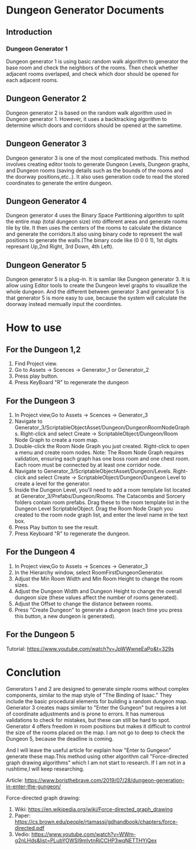 



# Dungeon Generator Documents 

## Introduction
### Dungeon Generator 1 

Dungeon generator 1 is using basic random walk algorithm to generator the base room and check the neighbors of the rooms. Then check whether adjacent rooms overlaped, and check which door should be opened for each adjacent rooms.

## Dungeon Generator 2 

Dungeon generator 2 is based on the random walk algorithm used in Dungeon generator 1. However, it uses a backtracking algorithm to determine which doors and corridors should be opened at the sametime.
## Dungeon Generator 3

Dungeon generator 3 is one of the most complicated methods. This method involves creating editor tools to generate Dungeon Levels, Dungeon graphs, and Dungeon rooms (saving details such as the bounds of the rooms and the doorway positions,etc..). It also uses generation code to read the stored coordinates to generate the entire dungeon.

## Dungeon Generator 4 

Dungeon generator 4 uses the Binary Space Partitioning algorithm to split the entire map (total dungeon size) into different areas and generate rooms tile by tile. It then uses the centers of the rooms to calculate the distance and generate the corridors.It also using binary code to represent the wall positions to generate the walls.(The binary code like (0 0 0 1), 1st digits represant Up,2nd Right, 3rd Down, 4th Left).

## Dungeon Generator 5 

Dungeon generator 5 is a plug-in. It is samliar like Dungeon generator 3. It is allow using Editor tools to create the Dungeon level graphs to visuallize the whole dungeon. And the different between generator 3 and generator 5 is that generator 5 is more easy to use, because the system will calculate the doorway instead  memually input the coordintes.

# How to use 

## For the Dungeon 1,2 

1. Find Project view.
2. Go to Assets -> Scences -> Generator_1 or Generatoir_2
3. Press play button. 
4. Press KeyBoard "R" to regenerate the dungeon


## For the Dungeon 3

1. In Project view,Go to Assets -> Scences -> Generator_3 
2. Navigate to Generator_3/ScriptableObjectAsset/Dungeon/DungeonRoomNodeGraphs. Right-click and select Create -> ScriptableObject/Dungeon/Room Node Graph to create a room map.  
3. Double-click the Room Node Graph you just created. Right-click to open a menu and create room nodes. Note: The Room Node Graph requires validation, ensuring each graph has one boss room and one chest room. Each room must be connected by at least one corridor node.
4. Navigate to Generator_3/ScriptableObjectAsset/Dungeon/Levels. Right-click and select Create -> ScriptableObject/Dungeon/Dungeon Level to create a level for the generator.
5. Inside the Dungeon Level, you'll need to add a room template list located at Generator_3/Prefabs/Dungeon/Rooms. The Catacombs and Sorcery folders contain room prefabs. Drag these to the room template list in the Dungeon Level ScriptableObject. Drag the Room Node Graph you created to the room node graph list, and enter the level name in the text box.
6. Press Play button to see the result.
7. Press Keyboard "R" to regenerate the dungeon.

## For the Dungeon 4

1. In Project view,Go to Assets -> Scences -> Generator_3
2. In the Hierarchy window, select RoomFirstDungeonGenerator.
3. Adjust the Min Room Width and Min Room Height to change the room sizes.
4. Adjust the Dungeon Width and Dungeon Height to change the overall dungeon size (these values affect the number of rooms generated).
5. Adjust the Offset to change the distance between rooms.
6. Press "Create Dungeon" to generate a dungeon (each time you press this button, a new dungeon is generated).

## For the Dungeon 5 

Tutorial:  https://www.youtube.com/watch?v=JpWWwneEaPo&t=329s


# Conclution

Generators 1 and 2 are designed to generate simple rooms without complex components, similar to the map style of "The Binding of Isaac." They include the basic procedural elements for building a random dungeon map. Generator 3 creates maps similar to "Enter the Gungeon" but requires a lot of coordinate adjustments and is prone to errors. It has numerous validations to check for mistakes, but these can still be hard to spot. Generator 4 offers freedom in room positions but makes it difficult to control the size of the rooms placed on the map. I am not go to deep to check the Dungeon 5, because the deadline is coming. 

And I will leave the useful article for explain how "Enter to Gungeon" generate these map.This method using other algorithm call "Force-directed graph drawing algorithms" which I am not start to research. If I am not in a rushtime,I will keep researching.  



Article: https://www.boristhebrave.com/2019/07/28/dungeon-generation-in-enter-the-gungeon/

Force-directed graph drawing:
1. Wiki: https://en.wikipedia.org/wiki/Force-directed_graph_drawing
2. Paper: https://cs.brown.edu/people/rtamassi/gdhandbook/chapters/force-directed.pdf
3. Vedio: https://www.youtube.com/watch?v=WWm-g2nLHds&list=PLubYOWSl9mIvtnRjCCHP3wqNETTHYjQex 







